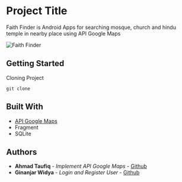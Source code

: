 # Project Title

Faith Finder is Android Apps for searching mosque, church and hindu temple in nearby place using API Google Maps

![Faith Finder](app.gif)

## Getting Started

Cloning Project

```
git clone 
```

## Built With

* [API Google Maps](https://developers.google.com/places/web-service/supported_types?hl=id) 
* Fragment
* SQLite



## Authors

* **Ahmad Taufiq** - *Implement API Google Maps* - [Github](https://github.com/ataufiq123)
* **Ginanjar Widya** - *Login and Register User* - [Github](https://github.com/ginaaaan)


